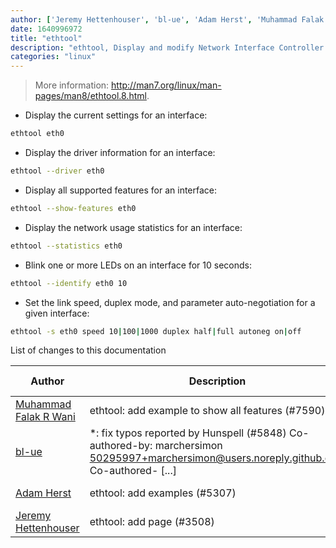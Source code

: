 ```yaml
---
author: ['Jeremy Hettenhouser', 'bl-ue', 'Adam Herst', 'Muhammad Falak R Wani']
date: 1640996972
title: "ethtool"
description: "ethtool, Display and modify Network Interface Controller (NIC) parameters."
categories: "linux"
---
```

> More information: <http://man7.org/linux/man-pages/man8/ethtool.8.html>.

- Display the current settings for an interface:

```bash
ethtool eth0
```

- Display the driver information for an interface:

```bash
ethtool --driver eth0
```

- Display all supported features for an interface:

```bash
ethtool --show-features eth0
```

- Display the network usage statistics for an interface:

```bash
ethtool --statistics eth0
```

- Blink one or more LEDs on an interface for 10 seconds:

```bash
ethtool --identify eth0 10
```

- Set the link speed, duplex mode, and parameter auto-negotiation for a given interface:

```bash
ethtool -s eth0 speed 10|100|1000 duplex half|full autoneg on|off
```
List of changes to this documentation


Author | Description | ISO 8601 Date | GitHub link
------|-----|-----|-----
[Muhammad Falak R Wani](mailto:falakreyaz@gmail.com) | ethtool: add example to show all features (#7590) | 2022-01-01T01:29:32 | [ef8fb5783906](https://github.com/tldr-pages/tldr/commit/ef8fb57839069cbed5a7eeb28de2f96141be6033)
[bl-ue](mailto:54780737+bl-ue@users.noreply.github.com) | *: fix typos reported by Hunspell (#5848) Co-authored-by: marchersimon <50295997+marchersimon@users.noreply.github.com> Co-authored- [...] | 2021-05-20T22:13:41 | [8ebd171d6f00](https://github.com/tldr-pages/tldr/commit/8ebd171d6f001698709fefc02b1fd5cc9f3a99c4)
[Adam Herst](mailto:adamherst@adamherst.com) | ethtool: add examples (#5307) | 2021-02-24T17:30:45 | [4364446e1739](https://github.com/tldr-pages/tldr/commit/4364446e1739763de8845eaa21dbd0bb4a0fa281)
[Jeremy Hettenhouser](mailto:jhettenh@gmail.com) | ethtool: add page (#3508) | 2019-11-01T00:33:56 | [5d9e9727a01a](https://github.com/tldr-pages/tldr/commit/5d9e9727a01a6ebe9f7c854fcefa66f2d0bd3c53)

